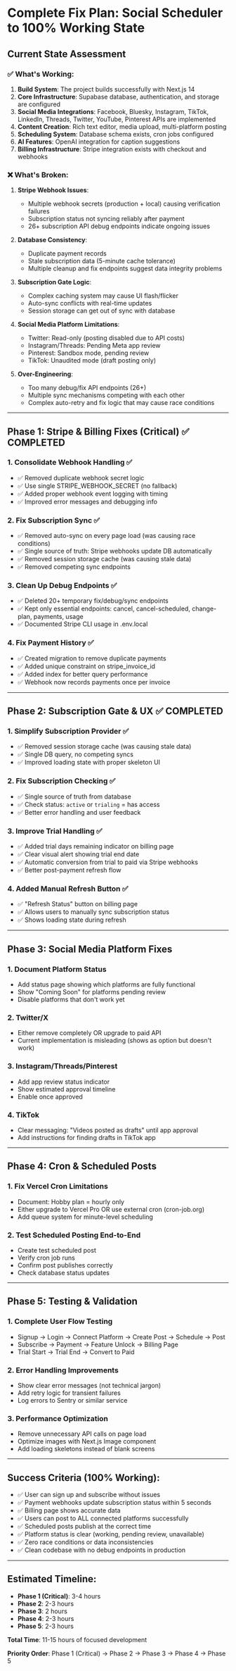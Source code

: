 # Complete Fix Plan: Social Scheduler to 100% Working State

## Current State Assessment

### ✅ What's Working:
1. **Build System**: The project builds successfully with Next.js 14
2. **Core Infrastructure**: Supabase database, authentication, and storage are configured
3. **Social Media Integrations**: Facebook, Bluesky, Instagram, TikTok, LinkedIn, Threads, Twitter, YouTube, Pinterest APIs are implemented
4. **Content Creation**: Rich text editor, media upload, multi-platform posting
5. **Scheduling System**: Database schema exists, cron jobs configured
6. **AI Features**: OpenAI integration for caption suggestions
7. **Billing Infrastructure**: Stripe integration exists with checkout and webhooks

### ❌ What's Broken:

1. **Stripe Webhook Issues**:
   - Multiple webhook secrets (production + local) causing verification failures
   - Subscription status not syncing reliably after payment
   - 26+ subscription API debug endpoints indicate ongoing issues

2. **Database Consistency**:
   - Duplicate payment records
   - Stale subscription data (5-minute cache tolerance)
   - Multiple cleanup and fix endpoints suggest data integrity problems

3. **Subscription Gate Logic**:
   - Complex caching system may cause UI flash/flicker
   - Auto-sync conflicts with real-time updates
   - Session storage can get out of sync with database

4. **Social Media Platform Limitations**:
   - Twitter: Read-only (posting disabled due to API costs)
   - Instagram/Threads: Pending Meta app review
   - Pinterest: Sandbox mode, pending review
   - TikTok: Unaudited mode (draft posting only)

5. **Over-Engineering**:
   - Too many debug/fix API endpoints (26+)
   - Multiple sync mechanisms competing with each other
   - Complex auto-retry and fix logic that may cause race conditions

---

## Phase 1: Stripe & Billing Fixes (Critical) ✅ COMPLETED

### 1. Consolidate Webhook Handling ✅
- ✅ Removed duplicate webhook secret logic
- ✅ Use single STRIPE_WEBHOOK_SECRET (no fallback)
- ✅ Added proper webhook event logging with timing
- ✅ Improved error messages and debugging info

### 2. Fix Subscription Sync ✅
- ✅ Removed auto-sync on every page load (was causing race conditions)
- ✅ Single source of truth: Stripe webhooks update DB automatically
- ✅ Removed session storage cache (was causing stale data)
- ✅ Removed competing sync endpoints

### 3. Clean Up Debug Endpoints ✅
- ✅ Deleted 20+ temporary fix/debug/sync endpoints
- ✅ Kept only essential endpoints: cancel, cancel-scheduled, change-plan, payments, usage
- ✅ Documented Stripe CLI usage in .env.local

### 4. Fix Payment History ✅
- ✅ Created migration to remove duplicate payments
- ✅ Added unique constraint on stripe_invoice_id
- ✅ Added index for better query performance
- ✅ Webhook now records payments once per invoice

---

## Phase 2: Subscription Gate & UX ✅ COMPLETED

### 1. Simplify Subscription Provider ✅
- ✅ Removed session storage cache (was causing stale data)
- ✅ Single DB query, no competing syncs
- ✅ Improved loading state with proper skeleton UI

### 2. Fix Subscription Checking ✅
- ✅ Single source of truth from database
- ✅ Check status: `active` or `trialing` = has access
- ✅ Better error handling and user feedback

### 3. Improve Trial Handling ✅
- ✅ Added trial days remaining indicator on billing page
- ✅ Clear visual alert showing trial end date
- ✅ Automatic conversion from trial to paid via Stripe webhooks
- ✅ Better post-payment refresh flow

### 4. Added Manual Refresh Button ✅
- ✅ "Refresh Status" button on billing page
- ✅ Allows users to manually sync subscription status
- ✅ Shows loading state during refresh

---

## Phase 3: Social Media Platform Fixes

### 1. Document Platform Status
- Add status page showing which platforms are fully functional
- Show "Coming Soon" for platforms pending review
- Disable platforms that don't work yet

### 2. Twitter/X
- Either remove completely OR upgrade to paid API
- Current implementation is misleading (shows as option but doesn't work)

### 3. Instagram/Threads/Pinterest
- Add app review status indicator
- Show estimated approval timeline
- Enable once approved

### 4. TikTok
- Clear messaging: "Videos posted as drafts" until app approval
- Add instructions for finding drafts in TikTok app

---

## Phase 4: Cron & Scheduled Posts

### 1. Fix Vercel Cron Limitations
- Document: Hobby plan = hourly only
- Either upgrade to Vercel Pro OR use external cron (cron-job.org)
- Add queue system for minute-level scheduling

### 2. Test Scheduled Posting End-to-End
- Create test scheduled post
- Verify cron job runs
- Confirm post publishes correctly
- Check database status updates

---

## Phase 5: Testing & Validation

### 1. Complete User Flow Testing
- Signup → Login → Connect Platform → Create Post → Schedule → Post
- Subscribe → Payment → Feature Unlock → Billing Page
- Trial Start → Trial End → Convert to Paid

### 2. Error Handling Improvements
- Show clear error messages (not technical jargon)
- Add retry logic for transient failures
- Log errors to Sentry or similar service

### 3. Performance Optimization
- Remove unnecessary API calls on page load
- Optimize images with Next.js Image component
- Add loading skeletons instead of blank screens

---

## Success Criteria (100% Working):
- ✅ User can sign up and subscribe without issues
- ✅ Payment webhooks update subscription status within 5 seconds
- ✅ Billing page shows accurate data
- ✅ Users can post to ALL connected platforms successfully
- ✅ Scheduled posts publish at the correct time
- ✅ Platform status is clear (working, pending review, unavailable)
- ✅ Zero race conditions or data inconsistencies
- ✅ Clean codebase with no debug endpoints in production

---

## Estimated Timeline:
- **Phase 1 (Critical)**: 3-4 hours
- **Phase 2**: 2-3 hours
- **Phase 3**: 2 hours
- **Phase 4**: 2-3 hours
- **Phase 5**: 2-3 hours

**Total Time**: 11-15 hours of focused development

**Priority Order**: Phase 1 (Critical) → Phase 2 → Phase 3 → Phase 4 → Phase 5
